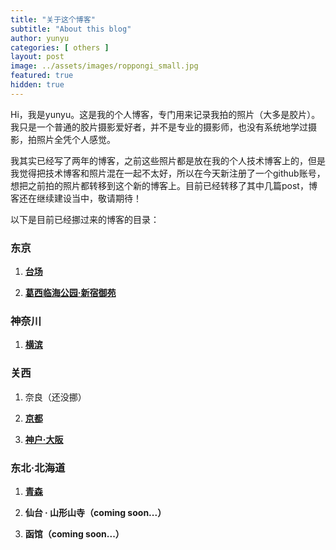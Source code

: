 ```yaml
---
title: "关于这个博客"
subtitle: "About this blog"
author: yunyu
categories: [ others ]
layout: post
image: ../assets/images/roppongi_small.jpg
featured: true
hidden: true
---
```


Hi，我是yunyu。这是我的个人博客，专门用来记录我拍的照片（大多是胶片）。我只是一个普通的胶片摄影爱好者，并不是专业的摄影师，也没有系统地学过摄影，拍照片全凭个人感觉。

我其实已经写了两年的博客，之前这些照片都是放在我的个人技术博客上的，但是我觉得把技术博客和照片混在一起不太好，所以在今天新注册了一个github账号，想把之前拍的照片都转移到这个新的博客上。目前已经转移了其中几篇post，博客还在继续建设当中，敬请期待！

以下是目前已经挪过来的博客的目录：

### 东京

1. **[台场](https://photoyunyu.github.io/film-daiba/)**

2. **[葛西临海公园·新宿御苑](https://photoyunyu.github.io/film-park1/)**

### 神奈川

1. **[横滨](https://photoyunyu.github.io/film-yokohama1/)**

### 关西

1. 奈良（还没挪）

2. **[京都](https://photoyunyu.github.io/film-kyoto/)**

3. **[神户·大阪](https://photoyunyu.github.io/film-kobe/)**

### 东北·北海道

1. **[青森](https://photoyunyu.github.io/films-aomori/)**

2. **仙台 · 山形山寺（coming soon...）**

4. **函馆（coming soon...）**
